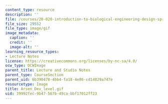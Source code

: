 ```yaml
---
content_type: resource
description: ''
file: /courses/20-020-introduction-to-biological-engineering-design-spring-2009/39992fec9b47567b49cabbf17012ff23_Arsen_Dev_level.gif
file_size: 29552
file_type: image/gif
image_metadata:
  caption: ''
  credit: ''
  image-alt: ''
learning_resource_types:
- Lecture Notes
license: https://creativecommons.org/licenses/by-nc-sa/4.0/
ocw_type: OCWImage
parent_title: Lecture and Studio Notes
parent_type: CourseSection
parent_uid: 6b390478-4bb4-fa18-4e86-cd14829a747e
resourcetype: Image
title: Arsen_Dev_level.gif
uid: 39992fec-9b47-567b-49ca-bbf17012ff23
---
```

